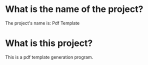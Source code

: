 # What is the name of the project? 
The project's name is: Pdf Template
# What is this project?
This is a pdf template generation program.
